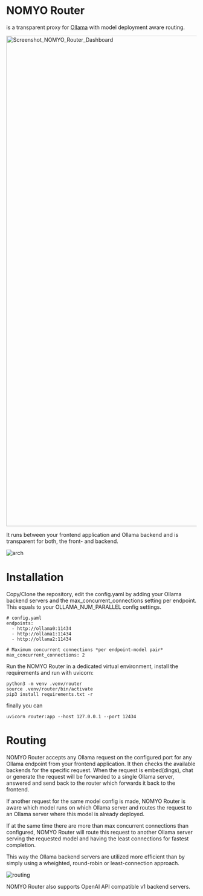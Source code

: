 # NOMYO Router

is a transparent proxy for [Ollama](https://github.com/ollama/ollama) with model deployment aware routing.

<img width="2490" height="1298" alt="Screenshot_NOMYO_Router_Dashboard" src="https://github.com/user-attachments/assets/ba0518d4-d4e3-4cb0-a7de-377df8e6370c" /><br>

It runs between your frontend application and Ollama backend and is transparent for both, the front- and backend.

![arch](https://github.com/user-attachments/assets/1e0064ab-de54-4226-8a15-c0fcca64704c)

# Installation

Copy/Clone the repository, edit the config.yaml by adding your Ollama backend servers and the max_concurrent_connections setting per endpoint. This equals to your OLLAMA_NUM_PARALLEL config settings.

```
# config.yaml
endpoints:
  - http://ollama0:11434
  - http://ollama1:11434
  - http://ollama2:11434

# Maximum concurrent connections *per endpoint‑model pair*
max_concurrent_connections: 2
```

Run the NOMYO Router in a dedicated virtual environment, install the requirements and run with uvicorn:

```
python3 -m venv .venv/router
source .venv/router/bin/activate
pip3 install requirements.txt -r 
```
finally you can

```
uvicorn router:app --host 127.0.0.1 --port 12434
```

# Routing

NOMYO Router accepts any Ollama request on the configured port for any Ollama endpoint from your frontend application. It then checks the available backends for the specific request.
When the request is embed(dings), chat or generate the request will be forwarded to a single Ollama server, answered and send back to the router which forwards it back to the frontend.

If another request for the same model config is made, NOMYO Router is aware which model runs on which Ollama server and routes the request to an Ollama server where this model is already deployed.

If at the same time there are more than max concurrent connections than configured, NOMYO Router will route this request to another Ollama server serving the requested model and having the least connections for fastest completion.

This way the Ollama backend servers are utilized more efficient than by simply using a wheighted, round-robin or least-connection approach.

![routing](https://github.com/user-attachments/assets/ed05dfbb-fcc8-4ff2-b8ca-3cdce2660c9f)

NOMYO Router also supports OpenAI API compatible v1 backend servers.
